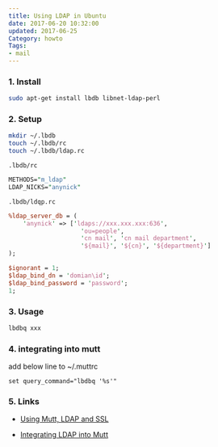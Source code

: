 ```yaml
---
title: Using LDAP in Ubuntu
date: 2017-06-20 10:32:00
updated: 2017-06-25
Category: howto
Tags:
- mail
---
```


### 1. Install

```bash
sudo apt-get install lbdb libnet-ldap-perl
```

### 2. Setup

```bash
mkdir ~/.lbdb
touch ~/.lbdb/rc
touch ~/.lbdb/ldap.rc
```
`.lbdb/rc`

```perl
METHODS="m_ldap"
LDAP_NICKS="anynick"
```

`.lbdb/ldqp.rc`

```perl
%ldap_server_db = (
    'anynick' => ['ldaps://xxx.xxx.xxx:636',
                    'ou=people',
                    'cn mail', 'cn mail department',
                    '${mail}', '${cn}', '${department}']
);

$ignorant = 1;
$ldap_bind_dn = 'domian\id';
$ldap_bind_password = 'password';
1;
```

### 3. Usage
```bash
lbdbq xxx
```

### 4. integrating into mutt

add below line to ~/.muttrc

```
set query_command="lbdbq '%s'"
```

### 5. Links

- <a href="http://jasonwryan.com/blog/2012/04/21/lbdb/" target="_blank">Using Mutt, LDAP and SSL</a>

- <a href="http://www.christianschenk.org/blog/integrating-ldap-into-mutt/" target="_blank">Integrating LDAP into Mutt</a>
